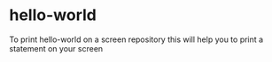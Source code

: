 # hello-world
To print hello-world on a screen repository
this will help you to print a statement on your screen
